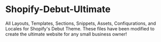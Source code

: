 # Shopify-Debut-Ultimate
All Layouts, Templates, Sections, Snippets, Assets, Confiqurations, and Locales for Shopify's Debut Theme. These files have been modified to create the ultimate website for any small business owner! 
